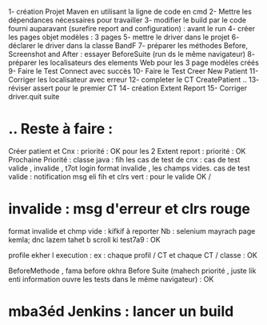 1- création Projet Maven en utilisant la ligne de code en cmd
2- Mettre les dépendances nécessaires pour travailler 
3- modifier le build par le code fourni auparavant (surefire report and configuration) : avant le run
4- créer les pages objet modèles : 3 pages 
5- mettre le driver dans le projet
6- déclarer le driver dans la classe BandF
7- préparer les méthodes Before, Screenshot and After : essayer BeforeSuite (run ds le même navigateur)
8- préparer les localisateurs des elements Web pour les 3 page modèles créés
9- Faire le Test Connect avec succès
10- Faire le Test Creer New Patient
11- Corriger les localisateur avec erreur
12- completer le CT CreatePatient ..
13- réviser assert pour le premier CT
14- création Extent Report
15- Corriger driver.quit suite 

# .. Reste à faire : 

Créer patient et Cnx : priorité : OK pour les 2 
Extent report :  priorité : OK
 Prochaine Priorité : classe java : fih les cas de test de cnx : cas de test valide , invalide , t7ot login format invalide , les champs vides.
cas de test valide : notification msg eli fih et clrs vert : pour le valide OK /
# invalide : msg d'erreur et clrs rouge
format invalide et chmp vide : kifkif à reporter
Nb : selenium mayrach page kemla; dnc lazem tahet b scroll ki test7a9 : OK
 
profile ekher l execution : ex : chaque profil / CT et chaque CT / classe : OK

BeforeMethode , fama before okhra Before Suite (mahech priorité , juste lik enti information ouvre les tests dans le même navigateur) : OK

# mba3éd Jenkins : lancer un build